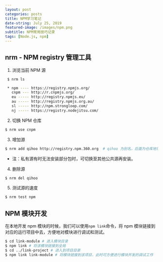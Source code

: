 ```yaml
---
layout: post
categories: posts
title: NPM学习笔记
date-string: July 25, 2019
featured-image: /images/npm.png
subtitle: NPM常用技巧记录
tags: [Node.js, npm]
---
```


## nrm - NPM registry 管理工具

1. 浏览当前 NPM 源

```bash
 $ nrm ls

 * npm ---- https://registry.npmjs.org/
   cnpm --- http://r.cnpmjs.org/
   eu ----- http://registry.npmjs.eu/
   au ----- http://registry.npmjs.org.au/
   sl ----- http://npm.strongloop.com/
   nj ----- https://registry.nodejitsu.com/
```

2. 切换 NPM 仓库

```bash
$ nrm use cnpm 
```

3. 增加源

```bash
$ nrm add qihoo http://registry.npm.360.org  # qihoo 为别名，后面为仓库地址
```

* 注：私有源有时无法安装部分包时，可切换至其他公共源再安装。

4. 删除源

```bash
$ nrm del qihoo
```

5. 测试源的速度

```bash
$ nrm test npm
```



## NPM 模块开发

在本地开发 npm 模块的时候，我们可以使用`npm link`命令，将 npm 模块链接到对应的运行项目中去，方便地对模块进行调试和测试。

```bash
$ cd link-module # 进入模块目录
$ npm link # 将该模块链接到全局
$ cd ../link-project # 进入到项目目录
$ npm link link-module # 将模块链接到该项目，此时可方便进行模块开发的调试工作
```

